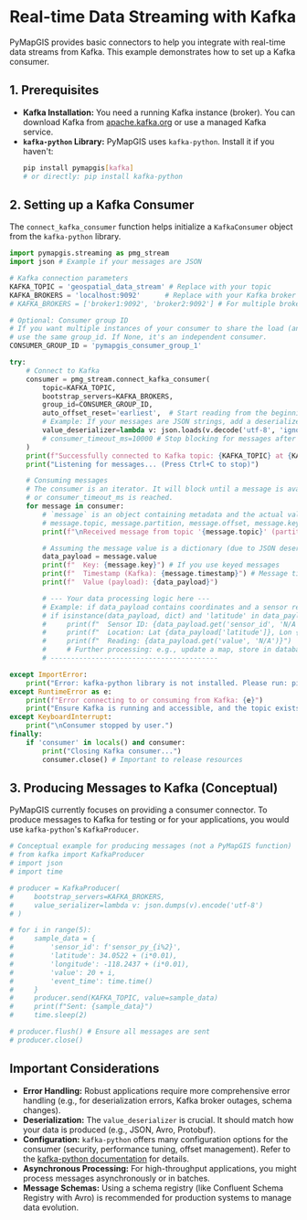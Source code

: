 # Real-time Data Streaming with Kafka

PyMapGIS provides basic connectors to help you integrate with real-time data streams from Kafka. This example demonstrates how to set up a Kafka consumer.

## 1. Prerequisites

- **Kafka Installation:** You need a running Kafka instance (broker). You can download Kafka from [apache.kafka.org](https://kafka.apache.org/downloads) or use a managed Kafka service.
- **`kafka-python` Library:** PyMapGIS uses `kafka-python`. Install it if you haven't:
  ```bash
  pip install pymapgis[kafka]
  # or directly: pip install kafka-python
  ```

## 2. Setting up a Kafka Consumer

The `connect_kafka_consumer` function helps initialize a `KafkaConsumer` object from the `kafka-python` library.

```python
import pymapgis.streaming as pmg_stream
import json # Example if your messages are JSON

# Kafka connection parameters
KAFKA_TOPIC = 'geospatial_data_stream' # Replace with your topic
KAFKA_BROKERS = 'localhost:9092'      # Replace with your Kafka broker address(es)
# KAFKA_BROKERS = ['broker1:9092', 'broker2:9092'] # For multiple brokers

# Optional: Consumer group ID
# If you want multiple instances of your consumer to share the load (and not get duplicate messages),
# use the same group_id. If None, it's an independent consumer.
CONSUMER_GROUP_ID = 'pymapgis_consumer_group_1'

try:
    # Connect to Kafka
    consumer = pmg_stream.connect_kafka_consumer(
        topic=KAFKA_TOPIC,
        bootstrap_servers=KAFKA_BROKERS,
        group_id=CONSUMER_GROUP_ID,
        auto_offset_reset='earliest',  # Start reading from the beginning of the topic if no offset committed
        # Example: If your messages are JSON strings, add a deserializer
        value_deserializer=lambda v: json.loads(v.decode('utf-8', 'ignore')),
        # consumer_timeout_ms=10000 # Stop blocking for messages after 10s
    )
    print(f"Successfully connected to Kafka topic: {KAFKA_TOPIC} at {KAFKA_BROKERS}")
    print("Listening for messages... (Press Ctrl+C to stop)")

    # Consuming messages
    # The consumer is an iterator. It will block until a message is available
    # or consumer_timeout_ms is reached.
    for message in consumer:
        # `message` is an object containing metadata and the actual value.
        # message.topic, message.partition, message.offset, message.key, message.value
        print(f"\nReceived message from topic '{message.topic}' (partition {message.partition}, offset {message.offset}):")

        # Assuming the message value is a dictionary (due to JSON deserializer)
        data_payload = message.value
        print(f"  Key: {message.key}") # If you use keyed messages
        print(f"  Timestamp (Kafka): {message.timestamp}") # Message timestamp from Kafka
        print(f"  Value (payload): {data_payload}")

        # --- Your data processing logic here ---
        # Example: if data_payload contains coordinates and a sensor reading
        # if isinstance(data_payload, dict) and 'latitude' in data_payload and 'longitude' in data_payload:
        #     print(f"  Sensor ID: {data_payload.get('sensor_id', 'N/A')}")
        #     print(f"  Location: Lat {data_payload['latitude']}, Lon {data_payload['longitude']}")
        #     print(f"  Reading: {data_payload.get('value', 'N/A')}")
        #     # Further processing: e.g., update a map, store in database, aggregate, etc.
        # -----------------------------------------

except ImportError:
    print("Error: kafka-python library is not installed. Please run: pip install pymapgis[kafka]")
except RuntimeError as e:
    print(f"Error connecting to or consuming from Kafka: {e}")
    print("Ensure Kafka is running and accessible, and the topic exists.")
except KeyboardInterrupt:
    print("\nConsumer stopped by user.")
finally:
    if 'consumer' in locals() and consumer:
        print("Closing Kafka consumer...")
        consumer.close() # Important to release resources
```

## 3. Producing Messages to Kafka (Conceptual)

PyMapGIS currently focuses on providing a consumer connector. To produce messages to Kafka for testing or for your applications, you would use `kafka-python`'s `KafkaProducer`.

```python
# Conceptual example for producing messages (not a PyMapGIS function)
# from kafka import KafkaProducer
# import json
# import time

# producer = KafkaProducer(
#     bootstrap_servers=KAFKA_BROKERS,
#     value_serializer=lambda v: json.dumps(v).encode('utf-8')
# )

# for i in range(5):
#     sample_data = {
#         'sensor_id': f'sensor_py_{i%2}',
#         'latitude': 34.0522 + (i*0.01),
#         'longitude': -118.2437 + (i*0.01),
#         'value': 20 + i,
#         'event_time': time.time()
#     }
#     producer.send(KAFKA_TOPIC, value=sample_data)
#     print(f"Sent: {sample_data}")
#     time.sleep(2)

# producer.flush() # Ensure all messages are sent
# producer.close()
```

## Important Considerations

- **Error Handling:** Robust applications require more comprehensive error handling (e.g., for deserialization errors, Kafka broker outages, schema changes).
- **Deserialization:** The `value_deserializer` is crucial. It should match how your data is produced (e.g., JSON, Avro, Protobuf).
- **Configuration:** `kafka-python` offers many configuration options for the consumer (security, performance tuning, offset management). Refer to the [kafka-python documentation](https://kafka-python.readthedocs.io/) for details.
- **Asynchronous Processing:** For high-throughput applications, you might process messages asynchronously or in batches.
- **Message Schemas:** Using a schema registry (like Confluent Schema Registry with Avro) is recommended for production systems to manage data evolution.
```
